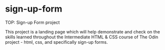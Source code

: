 # sign-up-form

TOP: Sign-up Form project

This project is a landing page which will help demonstrate and check on the skills learned throughout the Intermediate HTML & CSS course of The Odin project - html, css, and specifically sign-up forms.
